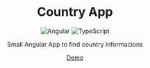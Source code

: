 <div align="center">

# Country App
  
![Angular](https://img.shields.io/badge/angular-%23DD0031.svg?style=for-the-badge&logo=angular&logoColor=white) ![TypeScript](https://img.shields.io/badge/typescript-%23007ACC.svg?style=for-the-badge&logo=typescript&logoColor=white)

Small Angular App to find country informacions

<a href="https://angular-country-appli.netlify.app/">Demo</a>

</div>
